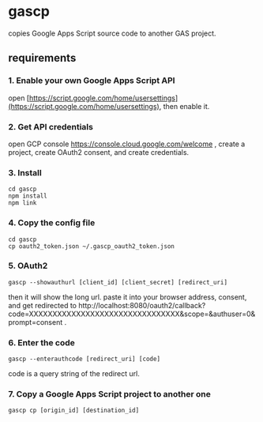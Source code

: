 # gascp

copies Google Apps Script source code to another GAS project.

## requirements

### 1. Enable your own Google Apps Script API

open [https://script.google.com/home/usersettings](https://script.google.com/home/usersettings), then enable it.

### 2. Get API credentials

open GCP console https://console.cloud.google.com/welcome , create a project, create OAuth2 consent, and create credentials.

### 3. Install

```
cd gascp
npm install
npm link
```

### 4. Copy the config file

```
cd gascp
cp oauth2_token.json ~/.gascp_oauth2_token.json
```

### 5. OAuth2

```
gascp --showauthurl [client_id] [client_secret] [redirect_uri]
```

then it will show the long url. paste it into your browser address, consent, and get redirected to http://localhost:8080/oauth2/callback?code=XXXXXXXXXXXXXXXXXXXXXXXXXXXXXXXX&scope=&authuser=0&prompt=consent .

### 6. Enter the code

```
gascp --enterauthcode [redirect_uri] [code]
```

code is a query string of the redirect url.

### 7. Copy a Google Apps Script project to another one

```
gascp cp [origin_id] [destination_id]
```
